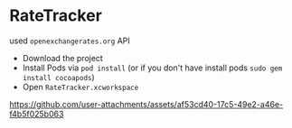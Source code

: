 # RateTracker
used `openexchangerates.org` API

- Download the project 
- Install Pods via `pod install` (or if you don't have install pods `sudo gem install cocoapods`)
- Open `RateTracker.xcworkspace`



https://github.com/user-attachments/assets/af53cd40-17c5-49e2-a46e-f4b5f025b063

